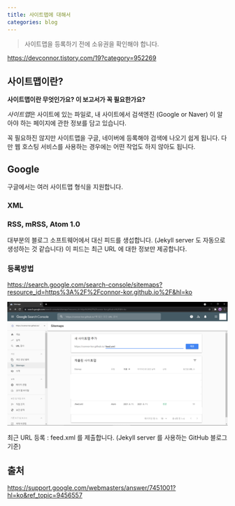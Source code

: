 ```yaml
---
title: 사이트맵에 대해서
categories: blog
---
```


> 사이트맵을 등록하기 전에 소유권을 확인해야 합니다.

<https://devconnor.tistory.com/19?category=952269>

## 사이트맵이란?

**사이트맵이란 무엇인가요? 이 보고서가 꼭 필요한가요?**

*사이트맵*은 사이트에 있는 파일로, 내 사이트에서 검색엔진 (Google or Naver) 이 알아야 하는 페이지에 관한 정보를 담고 있습니다.

꼭 필요하진 않지만 사이트맵을 구글, 네이버에 등록해야 검색에 나오기 쉽게 됩니다. 다만 웹 호스팅 서비스를 사용하는 경우에는 어떤 작업도 하지 않아도 됩니다.

## Google

구글에서는 여러 사이트맵 형식을 지원합니다.

### XML

### RSS, mRSS, Atom 1.0

대부분의 블로그 소프트웨어에서 대신 피드를 생섭합니다. (Jekyll server 도 자동으로 생성하는 것 같습니다) 이 피드는 최근 URL 에 대한 정보만 제공합니다.

### 등록방법

<https://search.google.com/search-console/sitemaps?resource_id=https%3A%2F%2Fconnor-kor.github.io%2F&hl=ko>

![1](/assets/images/1.png)

최근 URL 등록 : feed.xml 를 제출합니다. (Jekyll server 를 사용하는 GitHub 블로그 기준)















## 출처

<https://support.google.com/webmasters/answer/7451001?hl=ko&ref_topic=9456557>